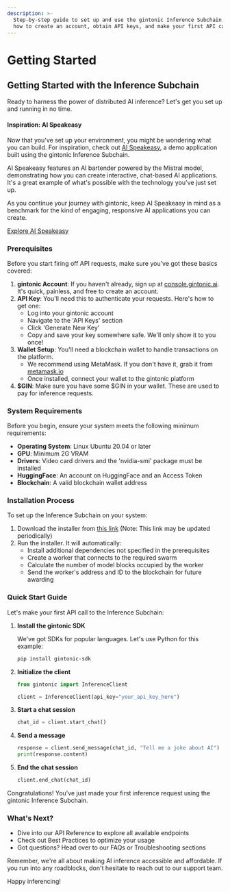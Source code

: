 ```yaml
---
description: >-
  Step-by-step guide to set up and use the gintonic Inference Subchain. Learn
  how to create an account, obtain API keys, and make your first API call.
---
```


# Getting Started

## Getting Started with the Inference Subchain

Ready to harness the power of distributed AI inference? Let's get you set up and running in no time.

#### Inspiration: AI Speakeasy

Now that you've set up your environment, you might be wondering what you can build. For inspiration, check out [AI Speakeasy](https://aispeakeasy.com), a demo application built using the gintonic Inference Subchain.

AI Speakeasy features an AI bartender powered by the Mistral model, demonstrating how you can create interactive, chat-based AI applications. It's a great example of what's possible with the technology you've just set up.

As you continue your journey with gintonic, keep AI Speakeasy in mind as a benchmark for the kind of engaging, responsive AI applications you can create.

[Explore AI Speakeasy](https://aispeakeasy.com)

### Prerequisites

Before you start firing off API requests, make sure you've got these basics covered:

1. **gintonic Account**: If you haven't already, sign up at [console.gintonic.ai](https://console.gintonic.ai/). It's quick, painless, and free to create an account.
2. **API Key**: You'll need this to authenticate your requests. Here's how to get one:
   * Log into your gintonic account
   * Navigate to the 'API Keys' section
   * Click 'Generate New Key'
   * Copy and save your key somewhere safe. We'll only show it to you once!
3. **Wallet Setup**: You'll need a blockchain wallet to handle transactions on the platform.
   * We recommend using MetaMask. If you don't have it, grab it from [metamask.io](https://metamask.io/)
   * Once installed, connect your wallet to the gintonic platform
4. **$GIN**: Make sure you have some $GIN in your wallet. These are used to pay for inference requests.

### System Requirements

Before you begin, ensure your system meets the following minimum requirements:

* **Operating System**: Linux Ubuntu 20.04 or later
* **GPU**: Minimum 2G VRAM
* **Drivers**: Video card drivers and the 'nvidia-smi' package must be installed
* **HuggingFace**: An account on HuggingFace and an Access Token
* **Blockchain**: A valid blockchain wallet address

### Installation Process

To set up the Inference Subchain on your system:

1. Download the installer from [this link](https://thinkchain-backend.sfxdx.com/distillery-download) (Note: This link may be updated periodically)
2. Run the installer. It will automatically:
   * Install additional dependencies not specified in the prerequisites
   * Create a worker that connects to the required swarm
   * Calculate the number of model blocks occupied by the worker
   * Send the worker's address and ID to the blockchain for future awarding

### Quick Start Guide

Let's make your first API call to the Inference Subchain:

1.  **Install the gintonic SDK**

    We've got SDKs for popular languages. Let's use Python for this example:

    ```bash
    pip install gintonic-sdk
    ```
2.  **Initialize the client**

    ```python
    from gintonic import InferenceClient

    client = InferenceClient(api_key="your_api_key_here")
    ```
3.  **Start a chat session**

    ```python
    chat_id = client.start_chat()
    ```
4.  **Send a message**

    ```python
    response = client.send_message(chat_id, "Tell me a joke about AI")
    print(response.content)
    ```
5.  **End the chat session**

    ```python
    client.end_chat(chat_id)
    ```

Congratulations! You've just made your first inference request using the gintonic Inference Subchain.

### What's Next?

* Dive into our API Reference to explore all available endpoints
* Check out Best Practices to optimize your usage
* Got questions? Head over to our FAQs or Troubleshooting sections

Remember, we're all about making AI inference accessible and affordable. If you run into any roadblocks, don't hesitate to reach out to our support team.

Happy inferencing!
